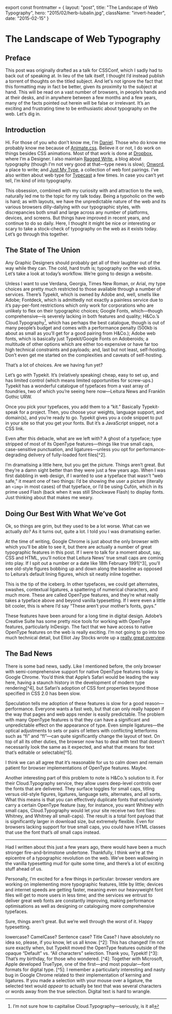 export const frontmatter = {
layout: "post",
title: "The Landscape of Web Typography",
hero: "2015/02/herb-lubalin.jpg",
className: "invert-header",
date: "2015-02-15"
}

# The Landscape of Web Typography

## Preface

This post was originally drafted as a talk for CSSConf, which I sadly had to
back out of speaking at. In lieu of the talk itself, I thought I’d instead
publish a torrent of thoughts on the titled subject. And let's not ignore the
fact that this formatting may in fact be better, given its proximity to the
subject at hand. This will be read on a vast number of browsers, in people’s
hands and at their desks, and in anywhere between a few months and a few years,
many of the facts pointed out herein will be false or irrelevant. It’s an
exciting and frustrating time to be enthusiastic about typography on the web.
Let’s dig in.

## Introduction

Hi. For those of you who don’t know me, I’m [Daniel](http://daneden.me). Those
who do know me probably know me because of
[Animate.css](http://daneden.github.io/animate.css). Believe it or not, I do
work on things besides CSS animations. Most of that work is done at
[Dropbox](https://dropbox.com), where I’m a Designer. I also maintain [Ragged
Write](http://raggedwrite.net), a blog about typography (though I’m not very
good at that—type news is slow); [Onword](http://onword.co), a place to write;
and [Just My Type](http://justmytype.co), a collection of web font pairings.
I’ve also written about web type for [Typecast](http://typecast.com/blog) a few
times. In case you can’t yet tell, I’m kind of into typography.

This obsession, combined with my curiosity with and attraction to the web,
naturally led me to the topic for my talk today. Being a typoholic on the web is
hard; as with layouts, we have the unpredictable nature of the web and its
various browsers dilly-dallying with our typographic styles, with discrepancies
both small and large across any number of platforms, devices, and screens. But
things have improved in recent years, and continue to do so daily. Here, I
thought it might be nice or interesting or scary to take a stock-check of
typography on the web as it exists today. Let’s go through this together.

## The State of The Union

Any Graphic Designers should probably get all of their laughter out of the way
while they can. The cold, hard truth is; typography on the web stinks. Let’s
take a look at today’s workflow. We’re going to design a website.

Unless I want to use Verdana, Georgia, Times New Roman, or Arial, my type
choices are pretty much restricted to those available through a number of
services. There’s Typekit, which is owned by Adobe and, well, smells like Adobe;
Fontdeck, which is admittedly not exactly a painless service due to it’s
pay-per-font restrictions which only work for corporations who are unlikely to
flex on their typographic choices; Google Fonts, which—though comprehensive—is
severely lacking in both features and quality; H&Co.’s Cloud.Typography[^1],
which has perhaps the best catalogue, though is out of many people’s budget and
comes with a performance penalty (500kb is about as small as you’ll get for a
good pairing from H&Co.); Adobe web fonts, which is basically just
Typekit/Google Fonts on Adoberoids; a multitude of other options which are
either too expensive or have far too high technical constraints and payloads;
and, last but not least, self-hosting. Don’t even get me started on the
complexities and caveats of self-hosting.

That’s a lot of choices. Are we having fun yet?

Let’s go with Typekit. It’s (relatively speaking) cheap, easy to set up, and has
limited control (which means limited opportunities for screw-ups.) Typekit has a
wonderful catalogue of typefaces from a vast array of foundries, two of which
you’re seeing here now—Leitura News and Franklin Gothic URW.

Once you pick your typefaces, you add them to a “kit.” Basically Typekit-speak
for a project. Then, you choose your weights, language support, and domain(s),
and you’re ready to go. Typekit gives you a code snippet to put in your site so
that you get your fonts. But it’s a JavaScript snippet, not a CSS link.

Even after this debacle, what are we left with? A ghost of a typeface; type
stripped of most of its OpenType features—things like true small caps,
case-sensitive punctuation, and ligatures—unless you opt for
performance-degrading delivery of fully-loaded font files[^2].

I’m dramatising a little here, but you get the picture. Things aren’t great. But
they’re a damn sight better than they were just a few years ago. When I was
first dabbling in web design, if I wanted to use a typeface that wasn’t “web
safe,” it meant one of two things: I’d be showing the user a picture (literally
an `<img>` in most cases) of that typeface, or I’d be using Cufón, which in its
prime used Flash (back when it was still Shockwave Flash) to display fonts. Just
thinking about that makes me weary.

## Doing Our Best With What We’ve Got

Ok, so things are grim, but they used to be a lot worse. What can we actually
_do?_ As it turns out, quite a lot. I told you I was dramatising earlier.

At the time of writing, Google Chrome is just about the only browser with which
you’ll be able to see it, but there are actually a number of great typographic
features in this post. If I were to talk for a moment about, say, CSS and HTML,
you’ll notice that Leitura News’ true small caps are coming into play. If I spit
out a number or a date like 18th February 1991[^3], you’ll see old-style figures
bobbing up and down along the baseline as opposed to Leitura’s default lining
figures, which sit neatly inline together.

This is the tip of the iceberg. In other typefaces, we could get alternates,
swashes, contextual ligatures, a spattering of numerical characters, and much
more. These are called OpenType features, and they’re what really takes a
typeface above and beyond vanilla typesetting. If I were even a little bit
cooler, this is where I’d say “These aren’t your mother’s fonts, guys.”

These features have been around for a long time in digital design. Adobe’s
Creative Suite has some pretty nice tools for working with OpenType features,
particularly InDesign. The fact that we have access to native OpenType features
on the web is really exciting. I’m not going to go into too much technical
detail, but Elliot Jay Stocks wrote up a [really great
overview](http://www.elliotjaystocks.com/blog/a-recap-on-opentype-features/).

## The Bad News

There is some bad news, sadly. Like I mentioned before, the only browser with
semi-comprehensive support for native OpenType features today is Google Chrome.
You’d think that Apple’s Safari would be leading the way here, having a staunch
history in the development of modern type rendering[^4], but Safari’s adoption
of CSS font properties beyond those specified in CSS 2.0 has been slow.

Speculation tells me adoption of these features is slow for a good
reason—performance. Everyone wants a fast web, but that can only really happen
if the way that pages and web apps render is easily predictable. The problem
with many OpenType features is that they can have a significant and
unpredictable effect on the appearance of type. Even simple ligatures—the
optical adjustments to sets or pairs of letters with conflicting letterforms
such as “fi” and “fl”—can quite significantly change the layout of text. On top
of all its other duties, the browser now has to deal with text that doesn’t
necessarily look the same as it expected, and what that means for text that’s
editable or selectable[^5].

I think we can all agree that it’s reasonable for us to calm down and remain
patient for browser implementations of OpenType features. Maybe.

Another interesting part of this problem to note is H&Co.’s solution to it. For
their Cloud.Typography service, they allow users deep-level controls over the
fonts that are delivered. They surface toggles for small caps, titling versus
old-style figures, ligatures, language sets, alternates, and all sorts. What
this means is that you can effectively duplicate fonts that exclusively carry a
certain OpenType feature (say, for instance, you want Whitney with small caps,
Cloud.Typography would let your site receive two font files: Whitney, and
Whitney all small-caps). The result is a total font payload that is
significantly larger in download size, but extremely flexible. Even for browsers
lacking support for true small caps, you could have HTML classes that use the
font that’s _all_ small caps instead.

---

Had I written about this just a few years ago, there would have been a much
stronger fire-and-brimstone undertone. Thankfully, I think we’re at the
epicentre of a typographic revolution on the web. We’ve been wallowing in the
vanilla typesetting mud for quite some time, and there’s a lot of exciting stuff
ahead of us.

Personally, I’m excited for a few things in particular: browser vendors are
working on implementing more typographic features, little by little; devices and
internet speeds are getting faster, meaning even our heavyweight font files will
get to more users in less time; and the services we entrust to deliver great web
fonts are constantly improving, making performance optimisations as well as
designing or cataloguing more comprehensive typefaces.

Sure, things aren’t great. But we’re well through the worst of it. Happy
typesetting.

[^1]: I’m not sure how to capitalise Cloud.Typography—seriously, is it all

lowercase? CamelCase? Sentence case? Title Case? I have absolutely no idea so,
please, if you know, let us all know. [^2]: This has changed! I’m not sure
exactly when, but Typekit moved the OpenType features outside of the opaque
“Default” vs. “All characters” selection. Thank you, Typekit! [^3]: That’s my
birthday, for those who wondered. [^4]: Together with Microsoft, Apple
developed TrueType, one of the first—and most popular—font formats for digital
type. [^5]: I remember a particularly interesting and nasty bug in Google
Chrome related to their implementation of kerning and ligatures. If you made a
selection with your mouse over a ligature, the selected text would _appear_ to
actually be text that was several characters or words away from the true
selection. Digital text is hard to wrangle.
